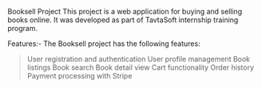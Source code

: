 Booksell Project
This project is a web application for buying and selling books online. It was developed as part of TavtaSoft internship training program.

Features:-
The Booksell project has the following features:

> User registration and authentication
> User profile management
> Book listings
> Book search
> Book detail view
> Cart functionality
> Order history
> Payment processing with Stripe
